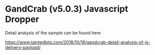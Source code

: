 # GandCrab (v5.0.3) Javascript Dropper

Detail analysis of the sample can be found here

https://www.taintedbits.com/2018/10/18/gandcrab-detail-analysis-of-js-delivery-payload/
